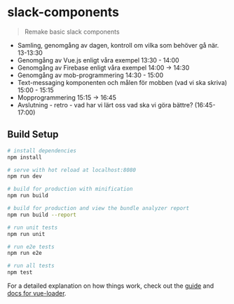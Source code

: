 # slack-components

> Remake basic slack components

* Samling, genomgång av dagen, kontroll om vilka som behöver gå när. 13-13:30
* Genomgång av Vue.js enligt våra exempel 13:30 - 14:00
* Genomgång av Firebase enligt våra exempel 14:00 -> 14:30
* Genomgång av mob-programmering 14:30 - 15:00
* Text-messaging komponenten och målen för mobben (vad vi ska skriva) 15:00 - 15:15
* Mopprogrammering 15:15 -> 16:45
* Avslutning - retro - vad har vi lärt oss vad ska vi göra bättre? (16:45-17:00) 

## Build Setup

``` bash
# install dependencies
npm install

# serve with hot reload at localhost:8080
npm run dev

# build for production with minification
npm run build

# build for production and view the bundle analyzer report
npm run build --report

# run unit tests
npm run unit

# run e2e tests
npm run e2e

# run all tests
npm test
```

For a detailed explanation on how things work, check out the [guide](http://vuejs-templates.github.io/webpack/) and [docs for vue-loader](http://vuejs.github.io/vue-loader).
